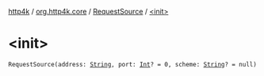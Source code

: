 [http4k](../../index.md) / [org.http4k.core](../index.md) / [RequestSource](index.md) / [&lt;init&gt;](./-init-.md)

# &lt;init&gt;

`RequestSource(address: `[`String`](https://kotlinlang.org/api/latest/jvm/stdlib/kotlin/-string/index.html)`, port: `[`Int`](https://kotlinlang.org/api/latest/jvm/stdlib/kotlin/-int/index.html)`? = 0, scheme: `[`String`](https://kotlinlang.org/api/latest/jvm/stdlib/kotlin/-string/index.html)`? = null)`